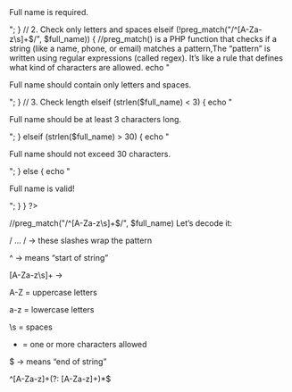 <?php
if ($_SERVER["REQUEST_METHOD"] == "POST") {
  $full_name = $_POST["full_name"];

  // 1. Check if empty
  if (empty($full_name)) {
    echo "<p class='error'>Full name is required.</p>";
  }
  // 2. Check only letters and spaces
  elseif (!preg_match("/^[A-Za-z\s]+$/", $full_name)) { //preg_match() is a PHP function that checks if a string (like a name, phone, or email) matches a pattern,The “pattern” is written using regular expressions (called regex).
It’s like a rule that defines what kind of characters are allowed.
    echo "<p class='error'>Full name should contain only letters and spaces.</p>";
  }
  // 3. Check length
  elseif (strlen($full_name) < 3) {
    echo "<p class='error'>Full name should be at least 3 characters long.</p>";
  }
  elseif (strlen($full_name) > 30) {
    echo "<p class='error'>Full name should not exceed 30 characters.</p>";
  }
  else {
    echo "<p class='success'>Full name is valid!</p>";
  }
}
?>
//preg_match("/^[A-Za-z\s]+$/", $full_name)
Let’s decode it:

/ ... / → these slashes wrap the pattern

^ → means “start of string”

[A-Za-z\s]+ →

A-Z = uppercase letters

a-z = lowercase letters

\s = spaces

+ = one or more characters allowed

$ → means “end of string”

^[A-Za-z]+(?: [A-Za-z]+)*$
